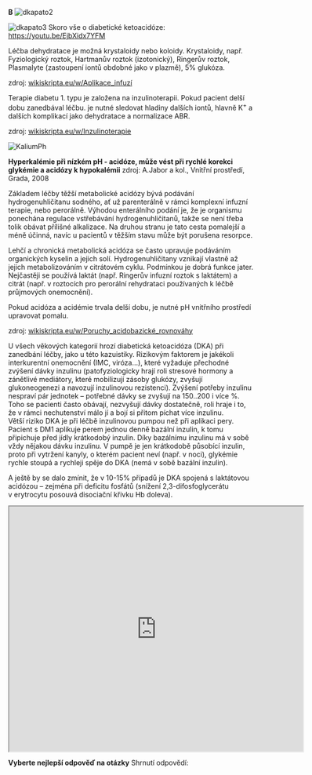 <div class="w3-row">
<div class="w3-half">

<bdl-tabs idlist="patogeneze,ketogeneze,krystaloidy,inzulin,kalemie,ABR,ketoacidoza,ketoacidoza2,ketoacidoza3" 
  titlelist="Patogeneze,Ketogeneze,Léčba dehydratace,Léčba hyperglykémie,Léčba kalémie,Léčba poruchy ABR,Ketoacidóza,DKA 2, Zpětná vazba"></bdl-tabs>
<div class="w3-sand w3-large w3-padding w3-margin">  
<div id="patogeneze">

**B**
![dkapato2](dkapato2.png)
</div>
<div id="ketogeneze">

![dkapato3](dkapato3.png)
Skoro vše o diabetické ketoacidóze: https://youtu.be/EjbXidx7YFM

</div>
<div id="krystaloidy">
Léčba dehydratace je možná krystaloidy nebo koloidy. Krystaloidy, např. Fyziologický roztok, Hartmanův roztok (izotonický), Ringerův roztok, Plasmalyte (zastoupení iontů obdobné jako v plazmě), 5% glukóza. 

zdroj: <a href="https://www.wikiskripta.eu/w/Aplikace_infuz%C3%AD#Krystaloidy" target="_blank">wikiskripta.eu/w/Aplikace_infuzí</a>

</div>
<div id="inzulin">
Terapie diabetu 1. typu je založena na inzulinoterapii. Pokud pacient delší dobu zanedbával léčbu. je nutné sledovat hladiny dalších iontů, hlavně K<sup>+</sup> a dalších komplikací jako dehydratace a normalizace ABR.

zdroj: <a href="https://www.wikiskripta.eu/w/Inzulinoterapie" target="_blank">wikiskripta.eu/w/Inzulinoterapie</a>

</div>
<!--div id="glykemie">
Pokles glykémie musí být postupný – 2,5-4,5 mmol/L za hodinu maximálně!!! Jde o to aby se předešlo rozvoji mozkového edému. Nutná je i pravidelná monitorace iontů – ze začátku i několikrát denně, aby se preventoval shift do hypokalémie. Infuze inzulinu musí být následně při dostatečném poklesu glykémie a kália doplněny i infuze iontů – viz. níže. Cílová glykémie (tj. normální hodnoty) by měla být dosažena postupně během 24 – 48 hodin.
</div-->
<div id="kalemie">

![KaliumPh](KaliumPh.png)

**Hyperkalémie při nízkém pH - acidóze, může vést při rychlé korekci glykémie a acidózy k hypokalémii**
zdroj: A.Jabor a kol., Vnitřní prostředí, Grada, 2008
<!--
Při nízké kalémii se zahajuje podávání inzulinu až po doplnění hladiny kalia k hodnotám, která se blíží dolní hranici referenčních hodnot (tj. ~ 3,8 mmol/L)

ATB – nejprve empiricky, poté dle citlivosti.

Náhrada iontů: zejména K+ - administrovat opatrně, protože inzulin navodí přesun (shift) K+ do buněk – dle EKG má vstupně změny, které souvisí s vysokou hladinou K+ extracelulárně! Vyčkat normalizace hladin a normalizace EKG – na něm vysoké hrotnaté T (Eiffel tower tvar), i když není přítomna bradykardie…. Může být dáno i lehkou teplotou a hypotenzí! Následně substituovat a zabránit hypokalémii, která má také kardiovaskulární rizika!-->
</div>
<div id="ABR">
Základem léčby těžší metabolické acidózy bývá podávání hydrogenuhličitanu sodného, ať už parenterálně v rámci komplexní infuzní terapie, nebo perorálně. Výhodou enterálního podání je, že je organismu ponechána regulace vstřebávání hydrogenuhličitanů, takže se není třeba tolik obávat přílišné alkalizace. Na druhou stranu je tato cesta pomalejší a méně účinná, navíc u pacientů v těžším stavu může být porušena resorpce.

Lehčí a chronická metabolická acidóza se často upravuje podáváním organických kyselin a jejich solí. Hydrogenuhličitany vznikají vlastně až jejich metabolizováním v citrátovém cyklu. Podmínkou je dobrá funkce jater. Nejčastěji se používá laktát (např. Ringerův infuzní roztok s laktátem) a citrát (např. v roztocích pro perorální rehydrataci používaných k léčbě průjmových onemocnění).

Pokud acidóza a acidémie trvala delší dobu, je nutné pH vnitřního prostředí upravovat pomalu. 

zdroj: <a href="https://www.wikiskripta.eu/w/Poruchy_acidobazick%C3%A9_rovnov%C3%A1hy" target="_blank">wikiskripta.eu/w/Poruchy_acidobazické_rovnováhy</a>
<!--Management ABR poruchy: podávání inzulinu s i.v. tekutinami a náhradou elektrolytů a udržováním jejich normálních hodnot povede k postupnému snížení prodkce ketolátek a stabilizaci glykémie a utilizaci glukózy, což navodí i postupnou korekci metabolické acidózy. ASTRUP by se měl provádět alespoň á 6 hodin do normalizace – ideálně arteriální.

Přechod na s.c. inzulin – poučit pacientku, musí režim dodržovat, aby se zabránilo opětovné komplikaci DKA, nutnost sledovat pacientku u diabetologa. Nutno glykémie pravidelně měřit nalačno před jídlem a vysledovat ideální dávky inzulinu, které povedou u pacientky s normalizaci hodnot glykémií. Zvážení kontinuální monitorace pomocí čipu – glukózového senzoru (dnes má na něj nárok každý pacient s DM 1. typu). Pacientka poté může být propuštěna do péče ošetřujícího diabetologa.

Ještě pár poznámek ke kazuistice, které lze studentům pro zajímavost zmínit:

Dříve byla DKA denním chlebem intenzivistů, u DM 1 to byla velmi častá akutní komplikace. S rutinním rozšířením glukometrů pro selfmonitoring její výskyt rapidně klesnul. Další pokles je díky rozšíření glukózových senzorů.

Stále vídáme DKA při primomanifestaci DM1 u dětí. U dospělých moc ne, mají dlouho zachovalou zbytkovou sekreci inzulinu, DM1 se rozvíjí zvolna a manifestuje bez DKA.-->
</div>
<div id="ketoacidoza">
U všech věkových kategorií hrozí diabetická ketoacidóza (DKA) při zanedbání léčby, jako u této kazuistiky. Rizikovým faktorem je jakékoli interkurentní onemocnění (IMC, viróza…), které vyžaduje přechodné zvýšení dávky inzulinu (patofyziologicky hrají roli stresové hormony a zánětlivé mediátory, které mobilizují zásoby glukózy, zvyšují glukoneogenezi a navozují inzulinovou rezistenci). Zvýšení potřeby inzulinu nespraví pár jednotek – potřebné dávky se zvyšují na 150..200 i více %. Toho se pacienti často obávají, nezvyšují dávky dostatečně, roli hraje i to, že v rámci nechutenství málo jí a bojí si přitom píchat více inzulinu.
</div>
<div id="ketoacidoza2">
Větší riziko DKA je při léčbě inzulinovou pumpou než při aplikaci pery. Pacient s DM1 aplikuje perem jednou denně bazální inzulin, k tomu připichuje před jídly krátkodobý inzulin. Díky bazálnímu inzulinu má v sobě vždy nějakou dávku inzulinu. V pumpě je jen krátkodobě působící inzulin, proto při vytržení kanyly, o kterém pacient neví (např. v noci), glykémie rychle stoupá a rychleji spěje do DKA (nemá v sobě bazální inzulin).

A ještě by se dalo zmínit, že v 10-15% případů je DKA spojená s laktátovou acidózou – zejména při deficitu fosfátů (snížení 2,3-difosfoglycerátu v erytrocytu posouvá disociační křivku Hb doleva).
</div>
<div id="ketoacidoza3">
<iframe src="https://api.socrative.com/rc/VghYke" style="height:500px;width:600px;" title="Iframe Example"></iframe>
</div>
</div>
</div>
<div class="w3-half w3-padding w3-xlarge w3-palatino" style="line-height:1.0">

**Vyberte nejlepší odpověď na otázky**
<bdl-quizx id="q4.1" type="choice2" 
          question="4.1 Infuze krystaloidů v rámci léčby diabetické ketoacidózy:" 
          answers="A. je ze začátku agresivní, hyperosmolárními roztoky ke korekci dehydratace a k obnovení i.v. objemu|B. je ze začátku agresivní, isotonickými roztoky ke korekci dehydratace a k obnovení i.v. objemu|C. se ze začátku se nepoužívá, důležitá je okamžitá bolusová aplikace inzulinu ke korekci hyperglykémie" 
          correctoptions="false|true|false" 
          explanations="ano|ne|ne" 
          buttontitle="zkontrolovat odpověď" ></bdl-quizx>
<bdl-quizx id="q4.2" type="choice2" 
          question="4.2 Ke snížení hyperglykémie a nastartování utilizace glukózy:" 
          answers="A. zahájíme kontinuální infuzi kortizolu|B. zahájíme kontinuální infuzi glukagonu|C. zahájíme kontinuální infuzi IGF-1 hormonu (insulin-like Growth factor hormone)|D. zahájíme kontinuální infuzi inzulinu" 
          correctoptions="false|false|false|true" 
          explanations="ne|ne|ne|ano" 
          buttontitle="zkontrolovat odpověď" ></bdl-quizx>
<bdl-quizx id="q4.3" type="choice2" 
          question="4.3 Rychlost poklesu glykémie:" 
          answers="A. nezáleží na tom, je potřeba snižovat co nejrychleji, pacient je v kómatu, hrozí exitus|B. musí být pomalá - max. 2,5 - 4,5 mmol/L za hodinu" 
          correctoptions="false|true" 
          explanations="ne|ano" 
          buttontitle="zkontrolovat odpověď" ></bdl-quizx>
<bdl-quizx id="q4.4" type="choice" 
          question="4.4 Proč musí být rychlost snižování glykémie pomalá?" 
          answers="A. aby se rychlou změnou osmolarity vnitřního prostředí nezpůsobil mozkový edém|B. aby nedošlo k rychlému rozvoji těžké hypokálémie|C. aby se extracelulárně v krvi zachoval dostatečný energetický pool pro životně důležité orgány" 
          correctoptions="true|true|false" 
          explanations="ano|ano|ne" 
          buttontitle="zkontrolovat odpověď" ></bdl-quizx>
<bdl-quizx id="q4.5" type="choice" 
          question="4.5 Inzulin při hyperglykémii v rámci DKA navodí:" 
          answers="A. přesun kalia do buněk|B. přesun glukózy z buněk, která je k dispozici pro životně důležité orgány|C. přesun glukózy do buněk|D. přesun H<sup>+</sup> do buněk" 
          correctoptions="true|false|true|false" 
          explanations="ano|ne|ano|ne" 
          buttontitle="zkontrolovat odpověď" ></bdl-quizx> 
<bdl-quizx id="q4.6" type="choice2" 
          question="4.6 DKA je častější komplikací u diabetes mellitus typu:" 
          answers="A. I|B. II" 
          correctoptions="true|false" 
          explanations="ano|ne" 
          buttontitle="zkontrolovat odpověď"></bdl-quizx>
<bdl-quizx id="q4.7" type="choice" 
          question="4.7 Hladinu glykémie přímo ovlivňuje:" 
          answers="inzulin|glukagon|růstový hormon|katecholaminy|hormony štítné žlázy|aldosteron|Glukokortikoidy|melatonin|leptin" 
          correctoptions="true|true|true|true|true|false|true|false|true" 
          explanations="ano|ano|ano|ano|ano|ne|ano|ne|ano" 
          buttontitle="zkontrolovat odpověď"></bdl-quizx>
<bdl-quizx id="q4.8" type="choice2" 
          question="4.8 Může být DKA doprovázena laktátovou acidózou?" 
          answers="A. ano může|B. ne nemůže" 
          correctoptions="true|false" 
          explanations="ano|ne" 
          buttontitle="zkontrolovat odpověď"></bdl-quizx>
<bdl-quiz-summary id="qs">
  Shrnutí odpovědí:
</bdl-quiz-summary>             
<bdl-quiz-control ids="q4.1,q4.2,q4.3,q4.4,q4.5,q4.6,q4.7,q4.8,qs"></bdl-quiz-control>

</div>
</div>
